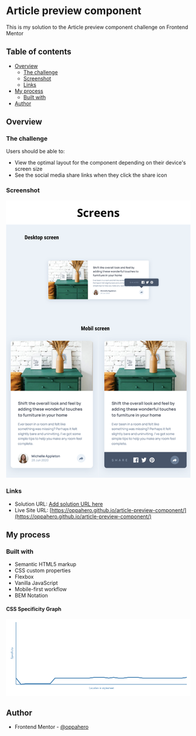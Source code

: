 # Article preview component 

This is my solution to the Article preview component challenge on Frontend Mentor

## Table of contents

- [Overview](#overview)
  - [The challenge](#the-challenge)
  - [Screenshot](#screenshot)
  - [Links](#links)
- [My process](#my-process)
  - [Built with](#built-with)
- [Author](#author)


## Overview

### The challenge

Users should be able to:

- View the optimal layout for the component depending on their device's screen size
- See the social media share links when they click the share icon

### Screenshot

![](./assets/screenshots/screenshot.png)


### Links

- Solution URL: [Add solution URL here](https://your-solution-url.com)
- Live Site URL: [https://oppahero.github.io/article-preview-component/](https://oppahero.github.io/article-preview-component/)

## My process

### Built with

- Semantic HTML5 markup
- CSS custom properties
- Flexbox
- Vanilla JavaScript
- Mobile-first workflow
- BEM Notation

#### CSS Specificity Graph

![](./assets/screenshots/css%20specifity%20graph.png)


## Author

- Frontend Mentor - [@oppahero](https://www.frontendmentor.io/profile/oppahero)
